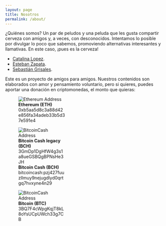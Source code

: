 ```yaml
---
layout: page
title: Nosotros
permalink: /about/
---
```


¿Quiénes somos? Un par de peludos y una peluda que les gusta compartir cerveza con amigos y, a veces, con desconocidos.
Intentamos lo posible por divulgar lo poco que sabemos, promoviendo alternativas interesantes y llamativas. En este caso, ¡pues es la cerveza!

- [Catalina Lopez](https://www.twitter.com/catalojara88).
- [Esteban Zapata](https://www.twitter.com/estebanz01).
- [Sebastián Grisales](https://www.twitter.com/sebasgrisalesr).

Este es un proyecto de amigos para amigos. Nuestros contenidos son elaborados con amor y pensamiento voluntario, pero si quieres, puedes aportar una donación en criptomonedas, el monto que quieras:

<figure style="width: 150px; margin-left: 3em;" class="align-center">
  <img src="{{ site.url }}{{ site.baseurl }}/assets/images/ethereum.png" alt="Ethereum Address">
    <figcaption><strong>Ethereum (ETH)</strong><br />0xb5aa5d8c3a88d42e856fa34adeb33b5d37e591e4</figcaption>
</figure>

<figure style="width: 150px; margin-left: 3em;" class="align-center">
  <img src="{{ site.url }}{{ site.baseurl }}/assets/images/ethereum.png" alt="BitcoinCash Address">
    <figcaption><strong>Bitcoin Cash legacy (BCH)</strong> 3GmDp1DgHfW4g3s1a8ueGSBQgBPNsHe3JH</figcaption>
    <figcaption><strong>Bitcoin Cash (BCH)</strong> bitcoincash:pzj427fuuzllmuy9nejugdlyd0qrtgq7hvxyne4n29</figcaption>
</figure>

<figure style="width: 150px; margin-left: 3em;" class="align-center">
  <img src="{{ site.url }}{{ site.baseurl }}/assets/images/bitcoin.png" alt="BitcoinCash Address">
    <figcaption><strong>Bitcoin (BTC)</strong> 3BQ7F4cWpgKqjT8kL8oYsUCpUWch33g7CB</figcaption>
</figure>
